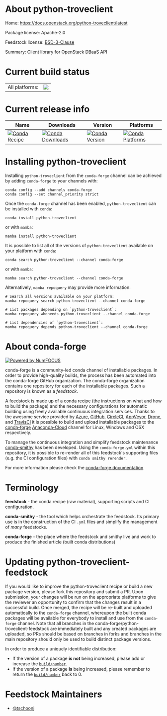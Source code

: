 About python-troveclient
========================

Home: https://docs.openstack.org/python-troveclient/latest

Package license: Apache-2.0

Feedstock license: [BSD-3-Clause](https://github.com/conda-forge/python-troveclient-feedstock/blob/main/LICENSE.txt)

Summary: Client library for OpenStack DBaaS API

Current build status
====================


<table><tr><td>All platforms:</td>
    <td>
      <a href="https://dev.azure.com/conda-forge/feedstock-builds/_build/latest?definitionId=12764&branchName=main">
        <img src="https://dev.azure.com/conda-forge/feedstock-builds/_apis/build/status/python-troveclient-feedstock?branchName=main">
      </a>
    </td>
  </tr>
</table>

Current release info
====================

| Name | Downloads | Version | Platforms |
| --- | --- | --- | --- |
| [![Conda Recipe](https://img.shields.io/badge/recipe-python--troveclient-green.svg)](https://anaconda.org/conda-forge/python-troveclient) | [![Conda Downloads](https://img.shields.io/conda/dn/conda-forge/python-troveclient.svg)](https://anaconda.org/conda-forge/python-troveclient) | [![Conda Version](https://img.shields.io/conda/vn/conda-forge/python-troveclient.svg)](https://anaconda.org/conda-forge/python-troveclient) | [![Conda Platforms](https://img.shields.io/conda/pn/conda-forge/python-troveclient.svg)](https://anaconda.org/conda-forge/python-troveclient) |

Installing python-troveclient
=============================

Installing `python-troveclient` from the `conda-forge` channel can be achieved by adding `conda-forge` to your channels with:

```
conda config --add channels conda-forge
conda config --set channel_priority strict
```

Once the `conda-forge` channel has been enabled, `python-troveclient` can be installed with `conda`:

```
conda install python-troveclient
```

or with `mamba`:

```
mamba install python-troveclient
```

It is possible to list all of the versions of `python-troveclient` available on your platform with `conda`:

```
conda search python-troveclient --channel conda-forge
```

or with `mamba`:

```
mamba search python-troveclient --channel conda-forge
```

Alternatively, `mamba repoquery` may provide more information:

```
# Search all versions available on your platform:
mamba repoquery search python-troveclient --channel conda-forge

# List packages depending on `python-troveclient`:
mamba repoquery whoneeds python-troveclient --channel conda-forge

# List dependencies of `python-troveclient`:
mamba repoquery depends python-troveclient --channel conda-forge
```


About conda-forge
=================

[![Powered by
NumFOCUS](https://img.shields.io/badge/powered%20by-NumFOCUS-orange.svg?style=flat&colorA=E1523D&colorB=007D8A)](https://numfocus.org)

conda-forge is a community-led conda channel of installable packages.
In order to provide high-quality builds, the process has been automated into the
conda-forge GitHub organization. The conda-forge organization contains one repository
for each of the installable packages. Such a repository is known as a *feedstock*.

A feedstock is made up of a conda recipe (the instructions on what and how to build
the package) and the necessary configurations for automatic building using freely
available continuous integration services. Thanks to the awesome service provided by
[Azure](https://azure.microsoft.com/en-us/services/devops/), [GitHub](https://github.com/),
[CircleCI](https://circleci.com/), [AppVeyor](https://www.appveyor.com/),
[Drone](https://cloud.drone.io/welcome), and [TravisCI](https://travis-ci.com/)
it is possible to build and upload installable packages to the
[conda-forge](https://anaconda.org/conda-forge) [Anaconda-Cloud](https://anaconda.org/)
channel for Linux, Windows and OSX respectively.

To manage the continuous integration and simplify feedstock maintenance
[conda-smithy](https://github.com/conda-forge/conda-smithy) has been developed.
Using the ``conda-forge.yml`` within this repository, it is possible to re-render all of
this feedstock's supporting files (e.g. the CI configuration files) with ``conda smithy rerender``.

For more information please check the [conda-forge documentation](https://conda-forge.org/docs/).

Terminology
===========

**feedstock** - the conda recipe (raw material), supporting scripts and CI configuration.

**conda-smithy** - the tool which helps orchestrate the feedstock.
                   Its primary use is in the construction of the CI ``.yml`` files
                   and simplify the management of *many* feedstocks.

**conda-forge** - the place where the feedstock and smithy live and work to
                  produce the finished article (built conda distributions)


Updating python-troveclient-feedstock
=====================================

If you would like to improve the python-troveclient recipe or build a new
package version, please fork this repository and submit a PR. Upon submission,
your changes will be run on the appropriate platforms to give the reviewer an
opportunity to confirm that the changes result in a successful build. Once
merged, the recipe will be re-built and uploaded automatically to the
`conda-forge` channel, whereupon the built conda packages will be available for
everybody to install and use from the `conda-forge` channel.
Note that all branches in the conda-forge/python-troveclient-feedstock are
immediately built and any created packages are uploaded, so PRs should be based
on branches in forks and branches in the main repository should only be used to
build distinct package versions.

In order to produce a uniquely identifiable distribution:
 * If the version of a package **is not** being increased, please add or increase
   the [``build/number``](https://docs.conda.io/projects/conda-build/en/latest/resources/define-metadata.html#build-number-and-string).
 * If the version of a package **is** being increased, please remember to return
   the [``build/number``](https://docs.conda.io/projects/conda-build/en/latest/resources/define-metadata.html#build-number-and-string)
   back to 0.

Feedstock Maintainers
=====================

* [@tschoonj](https://github.com/tschoonj/)

